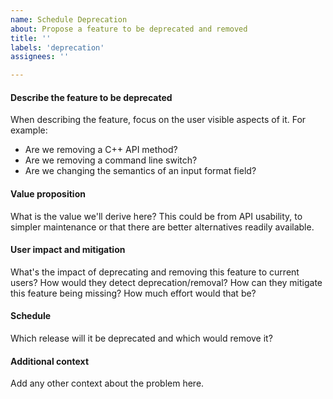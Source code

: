 ```yaml
---
name: Schedule Deprecation
about: Propose a feature to be deprecated and removed
title: ''
labels: 'deprecation'
assignees: ''

---
```


#### Describe the feature to be deprecated
When describing the feature, focus on the user visible aspects of it.
For example:

- Are we removing a C++ API method?
- Are we removing a command line switch?
- Are we changing the semantics of an input format field?

#### Value proposition
What is the value we'll derive here? 
This could be from API usability, to simpler maintenance or that there are better alternatives readily available.

#### User impact and mitigation
What's the impact of deprecating and removing this feature to current users?
How would they detect deprecation/removal?
How can they mitigate this feature being missing? How much effort would that be?

#### Schedule
Which release will it be deprecated and which would remove it?

#### Additional context
Add any other context about the problem here.
